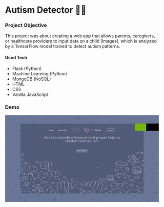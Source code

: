 # Autism Detector :man_health_worker:


### Project Objective

This project was about creating a web app that allows parents, caregivers, or healthcare providers to input data on
a child (Images), which is analyzed by a TensorFlow model trained to detect
autism patterns.

#### Used Tech
- Flask (Python)
- Machine Learning (Python)
- MongoDB (NoSQL)
- HTML
- CSS
- Vanilla JavaScript

### Demo
![Demo](./Demo.gif)
